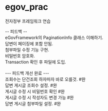 # egov_prac
전자정부 프레임워크 연습


-- 피드백 --<br>
eGovFramework의 PaginationInfo 클래스 이해하기. <br>
답변이 페이징에 포함 안됨. <br>
첨부파일 수정 기능 구현.<br>
비밀번호 암호화.<br>
Transaction 확인 후 파일에 도입.<br>
<br>
--- 피드백 개선 완료 ---<br>
조회수는 단건조회 하자마자 바로 오를것. #완<br>
답변 게시글 조회수 설정. #완<br>
게시글 수정 시 비밀번호 확인 #완<br>
게시글 수정 시 작성자도 변경 가능 #완<br>
답변 게시글 첨부파일 설정. #완<br>
